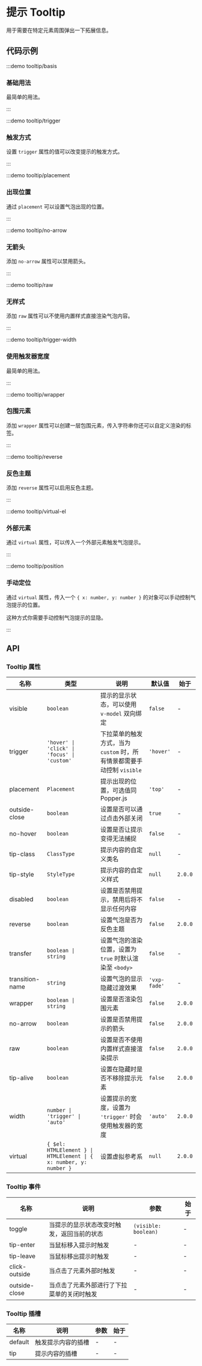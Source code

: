 # 提示 Tooltip

用于需要在特定元素周围弹出一下拓展信息。

## 代码示例

:::demo tooltip/basis

### 基础用法

最简单的用法。

:::

:::demo tooltip/trigger

### 触发方式

设置 `trigger` 属性的值可以改变提示的触发方式。

:::

:::demo tooltip/placement

### 出现位置

通过 `placement` 可以设置气泡出现的位置。

:::

:::demo tooltip/no-arrow

### 无箭头

添加 `no-arrow` 属性可以禁用箭头。

:::

:::demo tooltip/raw

### 无样式

添加 `raw` 属性可以不使用内置样式直接渲染气泡内容。

:::

:::demo tooltip/trigger-width

### 使用触发器宽度

最简单的用法。

:::

:::demo tooltip/wrapper

### 包围元素

添加 `wrapper` 属性可以创建一层包围元素，传入字符串你还可以自定义渲染的标签。

:::

:::demo tooltip/reverse

### 反色主题

添加 `reverse` 属性可以启用反色主题。

:::

:::demo tooltip/virtual-el

### 外部元素

通过 `virtual` 属性，可以传入一个外部元素触发气泡提示。

:::

:::demo tooltip/position

### 手动定位

通过 `virtual` 属性，传入一个 `{ x: number, y: number }` 的对象可以手动控制气泡提示的位置。

这种方式你需要手动控制气泡提示的显隐。

:::

## API

### Tooltip 属性

| 名称            | 类型                                                              | 说明                                                                   | 默认值       | 始于    |
| --------------- | ----------------------------------------------------------------- | ---------------------------------------------------------------------- | ------------ | ------- |
| visible         | `boolean`                                                         | 提示的显示状态，可以使用 `v-model` 双向绑定                            | `false`      | -       |
| trigger         | `'hover' \| 'click' \| 'focus' \| 'custom'`                       | 下拉菜单的触发方式，当为 `custom` 时，所有情景都需要手动控制 `visible` | `'hover'`    | -       |
| placement       | `Placement`                                                       | 提示出现的位置，可选值同 Popper.js                                     | `'top'`      | -       |
| outside-close   | `boolean`                                                         | 设置是否可以通过点击外部关闭                                           | `true`       | -       |
| no-hover        | `boolean`                                                         | 设置是否让提示变得无法捕捉                                             | `false`      | -       |
| tip-class       | `ClassType`                                                       | 提示内容的自定义类名                                                   | `null`       | -       |
| tip-style       | `StyleType`                                                       | 提示内容的自定义样式                                                   | `null`       | `2.0.0` |
| disabled        | `boolean`                                                         | 设置是否禁用提示，禁用后将不显示任何内容                               | `false`      | -       |
| reverse         | `boolean`                                                         | 设置气泡是否为反色主题                                                 | `false`      | `2.0.0` |
| transfer        | `boolean \| string`                                               | 设置气泡的渲染位置，设置为 `true` 时默认渲染至 `<body>`                | `false`      | -       |
| transition-name | `string`                                                          | 设置气泡的显示隐藏过渡效果                                             | `'vxp-fade'` | -       |
| wrapper         | `boolean \| string`                                               | 设置是否渲染包围元素                                                   | `false`      | `2.0.0` |
| no-arrow        | `boolean`                                                         | 设置是否禁用提示的箭头                                                 | `false`      | `2.0.0` |
| raw             | `boolean`                                                         | 设置是否不使用内置样式直接渲染提示                                     | `false`      | `2.0.0` |
| tip-alive       | `boolean`                                                         | 设置在隐藏时是否不移除提示元素                                         | `false`      | `2.0.0` |
| width           | `number \| 'trigger' \| 'auto'`                                   | 设置提示的宽度，设置为 `'trigger'` 时会使用触发器的宽度                | `'auto'`     | `2.0.0` |
| virtual         | `{ $el: HTMLElement } \| HTMLElement \| { x: number, y: number }` | 设置虚拟参考系                                                         | `null`       | `2.0.0` |

### Tooltip 事件

| 名称          | 说明                                       | 参数                 | 始于 |
| ------------- | ------------------------------------------ | -------------------- | ---- |
| toggle        | 当提示的显示状态改变时触发，返回当前的状态 | `(visible: boolean)` | -    |
| tip-enter     | 当鼠标移入提示时触发                       | -                    | -    |
| tip-leave     | 当鼠标移出提示时触发                       | -                    | -    |
| click-outside | 当点击了元素外部时触发                     | -                    | -    |
| outside-close | 当点击了元素外部进行了下拉菜单的关闭时触发 | -                    | -    |

### Tooltip 插槽

| 名称    | 说明               | 参数 | 始于 |
| ------- | ------------------ | ---- | ---- |
| default | 触发提示内容的插槽 | -    | -    |
| tip     | 提示内容的插槽     | -    | -    |
